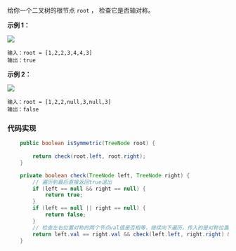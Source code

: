 给你一个二叉树的根节点 `root` ， 检查它是否轴对称。

**示例 1：**

![](https://pic.leetcode.cn/1698026966-JDYPDU-image.png)

```
输入：root = [1,2,2,3,4,4,3]
输出：true
```

**示例 2：**

![](https://pic.leetcode.cn/1698027008-nPFLbM-image.png)

```
输入：root = [1,2,2,null,3,null,3]
输出：false
```

### 代码实现
```java
    public boolean isSymmetric(TreeNode root) {
       
        return check(root.left, root.right);
    }

    private boolean check(TreeNode left, TreeNode right) {
	    // 遍历到最后直接返回true退出
        if (left == null && right == null) {
            return true;
        }
        if (left == null || right == null) {
            return false;
        }
        // 检查左右位置对称的两个节点val值是否相等，继续向下遍历，传入的是对称位置的节点
        return left.val == right.val && check(left.left, right.right) && check(left.right, right.left);
    }
```